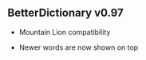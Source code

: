 BetterDictionary v0.97
----------------------

- Mountain Lion compatibility

- Newer words are now shown on top
